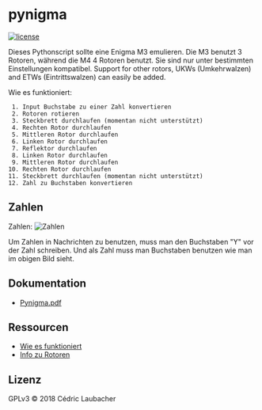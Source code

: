 # pynigma

[![license](https://img.shields.io/github/license/starbix/pynigma.svg)](https://github.com/starbix/pynigma)

Dieses Pythonscript sollte eine Enigma M3 emulieren. Die M3 benutzt 3 Rotoren, während die M4 4 Rotoren benutzt. Sie sind nur unter bestimmten Einstellungen kompatibel.
Support for other rotors, UKWs (Umkehrwalzen) and ETWs (Eintrittswalzen) can easily be added.

Wie es funktioniert:

     1. Input Buchstabe zu einer Zahl konvertieren
     2. Rotoren rotieren
     3. Steckbrett durchlaufen (momentan nicht unterstützt)
     4. Rechten Rotor durchlaufen
     5. Mittleren Rotor durchlaufen
     6. Linken Rotor durchlaufen
     7. Reflektor durchlaufen
     8. Linken Rotor durchlaufen
     9. Mittleren Rotor durchlaufen
    10. Rechten Rotor durchlaufen
    11. Steckbrett durchlaufen (momentan nicht unterstützt)
    12. Zahl zu Buchstaben konvertieren

## Zahlen

Zahlen:
![Zahlen](http://enigma.louisedade.co.uk/numberkeys.png)

Um Zahlen in Nachrichten zu benutzen, muss man den Buchstaben "Y" vor der Zahl schreiben. Und als Zahl muss man Buchstaben benutzen wie man im obigen Bild sieht.

## Dokumentation
- [Pynigma.pdf](https://starbix.github.io/pynigma/Pynigma.pdf)

## Ressourcen
- [Wie es funktioniert](http://enigma.louisedade.co.uk/howitworks.html)
- [Info zu Rotoren](https://de.wikipedia.org/wiki/Enigma-Walzen)

## Lizenz

GPLv3 © 2018 Cédric Laubacher
